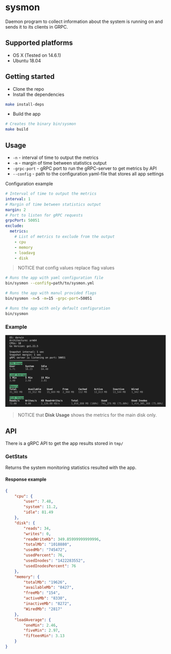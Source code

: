 # sysmon

Daemon program to collect information about the system is running on and sends it to its clients in GRPC.

## Supported platforms

- OS X (Tested on 14.6.1)
- Ubuntu 18.04

## Getting started

- Clone the repo
- Install the dependencies

```sh
make install-deps 
```

- Build the app

```sh
# Creates the binary bin/sysmon
make build
```

## Usage

- `-n` - interval of time to output the metrics
- `-m` - margin of time between statistics output
- `-grpc-port` - gRPC port to run the gRPC-server to get metrics by API
- `--config` - path to the configuration yaml-file that stores all app settings

Configuration example

```yaml
# Interval of time to output the metrics
interval: 1
# Margin of time between statistics output
margin: 2
# Port to listen for gRPC requests
grpcPort: 50051
exclude:
  metrics:
    # List of metrics to exclude from the output
    - cpu
    - memory
    - loadavg
    - disk
```

> NOTICE that config values replace flag values

```sh
# Runs the app with yaml configuration file
bin/sysmon --confifg=path/to/sysmon.yml
```

```sh
# Runs the app with manul provided flags
bin/sysmon -n=5 -m=15 -grpc-port=50051
```

```sh
# Runs the app with only default configuration
bin/sysmon
```

### Example

![Output example](output_example.png)

> NOTICE that **Disk Usage** shows the metrics for the main disk only.

## API

There is a gRPC API to get the app results stored in `tmp/`

### GetStats

Returns the system monitoring statistics resulted with the app.

#### Response example

```json
{
    "cpu": {
        "user": 7.48,
        "system": 11.2,
        "idle": 81.49
    },
    "disk": {
        "reads": 34,
        "writes": 0,
        "readWriteKb": 349.85999999999996,
        "totalMb": "1018880",
        "usedMb": "745472",
        "usedPercent": 76,
        "usedInodes": "1422283552",
        "usedInodesPercent": 76
    },
    "memory": {
        "totalMb": "19626",
        "availableMb": "8427",
        "freeMb": "154",
        "activeMb": "8330",
        "inactiveMb": "8272",
        "WiredMb": "2817"
    },
    "loadAverage": {
        "oneMin": 2.46,
        "fiveMin": 2.97,
        "fifteenMin": 3.13
    }
}
```
